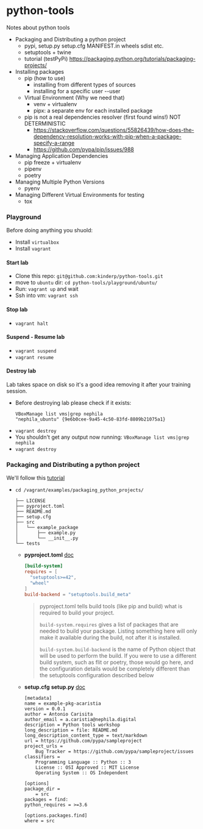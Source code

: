 # python-tools
Notes about python tools

* Packaging and Distributing a python project
  - pypi, setup.py setup.cfg MANIFEST.in wheels sdist etc.
  - setuptools + twine
  - tutorial (testPyPi) https://packaging.python.org/tutorials/packaging-projects/
* Installing packages
  - pip (how to use)
    * installing from different types of sources
    * installing for a specific user --user
  - Virtual Environment (Why we need that)
    * venv + virtualenv
    * pipx: a separate env for each installed package 
  - pip is not a real dependencies resolver (first found wins!) NOT DETERMINISTIC
    * https://stackoverflow.com/questions/55826439/how-does-the-dependency-resolution-works-with-pip-when-a-package-specify-a-range
    * https://github.com/pypa/pip/issues/988
* Managing Application Dependencies
  - pip freeze + virtualenv
  - pipenv
  - poetry
* Managing Multiple Python Versions
  - pyenv
* Managing Different Virtual Environments for testing
  - tox 

### Playground

Before doing anything you shuold:

* Install `virtualbox`
* Install `vagrant`

#### Start lab

* Clone this repo: `git@github.com:kinderp/python-tools.git`
* move to `ubuntu` dir: `cd python-tools/playground/ubuntu/`
* Run: `vagrant up` and wait
* Ssh into vm: `vagrant ssh`

#### Stop lab

* `vagrant halt` 

#### Suspend - Resume lab

* `vagrant suspend`
* `vagrant resume`

#### Destroy lab

Lab takes space on disk so it's a good idea removing it after your training session.

* Before destroying lab please check if it exists:
  ```
  VBoxManage list vms|grep nephila
  "nephila_ubuntu" {9e6b0cee-9a45-4c50-83fd-8809b21075a1}
  ```
* `vagrant destroy`
* You shouldn't get any output now running: `VBoxManage list vms|grep nephila`
* `vagrant destroy`

### Packaging and Distributing a python project

We'll follow this [tutorial](https://packaging.python.org/tutorials/packaging-projects/)

* `cd /vagrant/examples/packaging_python_projects/`
  ```    .
  ├── LICENSE
  ├── pyproject.toml
  ├── README.md
  ├── setup.cfg
  ├── src
  │   └── example_package
  │       ├── example.py
  │       └── __init__.py
  └── tests
  ```
  
  * **pyproject.toml** [doc](https://www.python.org/dev/peps/pep-0518/)
    ```toml
    [build-system]
    requires = [
      "setuptools>=42",
      "wheel"
    ]
    build-backend = "setuptools.build_meta"
    ```
    
    > pyproject.toml tells build tools (like pip and build) what is required to build your project. 
    >
    > `build-system.requires` gives a list of packages that are needed to build your package. Listing something here will only make it available during the build, not after it is installed.
    >
    > `build-system.build-backend` is the name of Python object that will be used to perform the build. If you were to use a different build system, such as flit or poetry, those would go here, and the configuration details would be completely different than the setuptools configuration described below
    
  * **setup.cfg** **setup.py** [doc](https://setuptools.readthedocs.io/en/latest/userguide/declarative_config.html)
    ```
    [metadata]
    name = example-pkg-acaristia
    version = 0.0.1
    author = Antonio Carisita
    author_email = a.caristia@nephila.digital
    description = Python tools workshop
    long_description = file: README.md
    long_description_content_type = text/markdown
    url = https://github.com/pypa/sampleproject
    project_urls =
        Bug Tracker = https://github.com/pypa/sampleproject/issues
    classifiers =
        Programming Language :: Python :: 3
        License :: OSI Approved :: MIT License
        Operating System :: OS Independent

    [options]
    package_dir =
        = src
    packages = find:
    python_requires = >=3.6

    [options.packages.find]
    where = src
    ```
    
